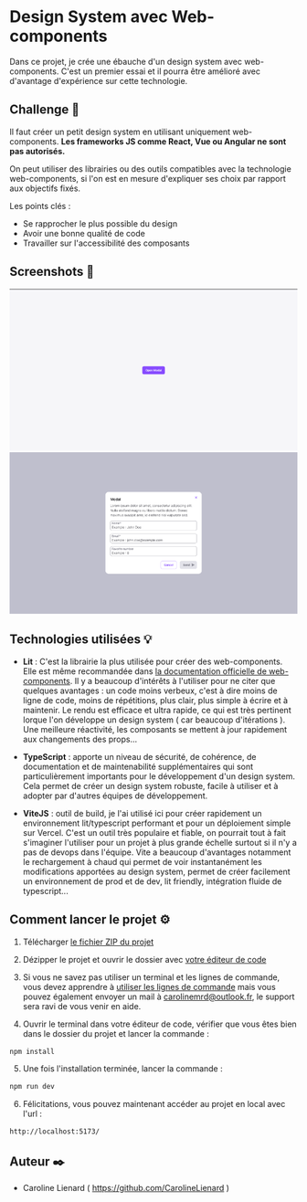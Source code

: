 # Design System avec Web-components
Dans ce projet, je crée une ébauche d'un design system avec web-components. C'est un premier essai et il pourra être amélioré avec d'avantage d'expérience sur cette technologie.

## Challenge 🔨
Il faut créer un petit design system en utilisant uniquement web-components. **Les frameworks JS comme React, Vue ou Angular ne sont pas autorisés.**

On peut utiliser des librairies ou des outils compatibles avec la technologie web-components, si l'on est en mesure d'expliquer ses choix par rapport aux objectifs fixés.

Les points clés : 
- Se rapprocher le plus possible du design
- Avoir une bonne qualité de code
- Travailler sur l'accessibilité des composants

## Screenshots 📸
![](./public/screen1.png)
![](./public/screen2.png)

## Technologies utilisées 💡

- **Lit** : C'est la librairie la plus utilisée pour créer des web-components. Elle est même recommandée dans [la documentation officielle de web-components](https://www.webcomponents.org/introduction). Il y a beaucoup d'intérêts à l'utiliser pour ne citer que quelques avantages : un code moins verbeux, c'est à dire moins de ligne de code, moins de répétitions, plus clair, plus simple à écrire et à maintenir. Le rendu est efficace et ultra rapide, ce qui est très pertinent lorque l'on développe un design system ( car beaucoup d'itérations ). Une meilleure réactivité, les composants se mettent à jour rapidement aux changements des props...

- **TypeScript** : apporte un niveau de sécurité, de cohérence, de documentation et de maintenabilité supplémentaires qui sont particulièrement importants pour le développement d'un design system. Cela permet de créer un design system robuste, facile à utiliser et à adopter par d'autres équipes de développement.

- **ViteJS** : outil de build, je l'ai utilisé ici pour créer rapidement un environnement lit/typescript performant et pour un déploiement simple sur Vercel. C'est un outil très populaire et fiable, on pourrait tout à fait s'imaginer l'utiliser pour un projet à plus grande échelle surtout si il n'y a pas de devops dans l'équipe. Vite a beaucoup d'avantages notamment le rechargement à chaud qui permet de voir instantanément les modifications apportées au design system, permet de créer facilement un environnement de prod et de dev, lit friendly, intégration fluide de typescript...

## Comment lancer le projet ⚙️

1. Télécharger [le fichier ZIP du projet](https://github.com/CarolineLienard/webcomponents-lib/archive/refs/heads/main.zip)

2. Dézipper le projet et ouvrir le dossier avec [votre éditeur de code](https://code.visualstudio.com/)

3. Si vous ne savez pas utiliser un terminal et les lignes de commande, vous devez apprendre à [utiliser les lignes de commande](https://code.visualstudio.com/docs/terminal/basics) mais vous pouvez également envoyer un mail à carolinemrd@outlook.fr, le support sera ravi de vous venir en aide.

4. Ouvrir le terminal dans votre éditeur de code, vérifier que vous êtes bien dans le dossier du projet et lancer la commande : 
```bash
npm install
```

5. Une fois l'installation terminée, lancer la commande : 
```bash
npm run dev
```

6. Félicitations, vous pouvez maintenant accéder au projet en local avec l'url : 
```bash
http://localhost:5173/
```

## Auteur ✒️
- Caroline Lienard ( https://github.com/CarolineLienard )